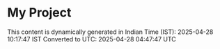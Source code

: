 # My Project

This content is dynamically generated in Indian Time (IST): 2025-04-28 10:17:47 IST
Converted to UTC: 2025-04-28 04:47:47 UTC
